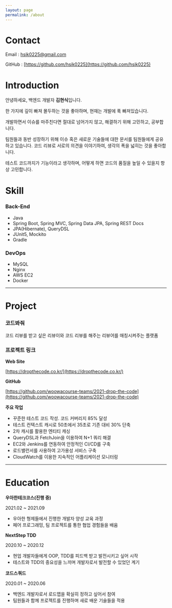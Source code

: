 ```yaml
---
layout: page
permalink: /about
---
```


# Contact

Email : hsik0225@gmail.com

GitHub : [https://github.com/hsik0225](https://github.com/hsik0225)

# Introduction

안녕하세요, 백엔드 개발자 **김현식**입니다.

한 가지에 깊이 빠져 몰두하는 것을 좋아하며, 현재는 개발에 푹 빠져있습니다.

개발하면서 이슈를 마주친다면 절대로 넘어가지 않고, 해결하기 위해 고민하고, 공부합니다.

팀원들과 동반 성장하기 위해 이슈 혹은 새로운 기술들에 대한 문서를 팀원들에게 공유하고 있습니다. 코드 리뷰로 서로의 의견을 이야기하여, 생각의 폭을 넓히는 것을 좋아합니다.

테스트 코드까지가 기능이라고 생각하며, 어떻게 하면 코드의 품질을 높일 수 있을지 항상 고민합니다.

# Skill

### Back-End

- Java
- Spring Boot, Spring MVC, Spring Data JPA, Spring REST Docs
- JPA(Hibernate), QueryDSL
- JUnit5, Mockito
- Gradle

### DevOps

- MySQL
- Nginx
- AWS EC2
- Docker

---

# Project

### 코드봐줘

코드 리뷰를 받고 싶은 리뷰이와 코드 리뷰를 해주는 리뷰어를 매칭시켜주는 플랫폼

### **프로젝트 링크**

**Web Site**

[https://dropthecode.co.kr/](https://dropthecode.co.kr/)

**GitHub**

[https://github.com/woowacourse-teams/2021-drop-the-code](https://github.com/woowacourse-teams/2021-drop-the-code)

**주요 작업**

- 꾸준한 테스트 코드 작성. 코드 커버리지 85% 달성
- 테스트 컨텍스트 캐시로 50초에서 35초로 기존 대비 30% 단축
- 2차 캐시를 활용한 엔티티 캐싱
- QueryDSL과 FetchJoin을 이용하여 N+1 쿼리 해결
- EC2와 Jenkins를 연동하여 안정적인 CI/CD를 구축
- 로드밸런서를 사용하여 고가용성 서비스 구축
- CloudWatch를 이용한 지속적인 어플리케이션 모니터링

---

# Education

**우아한테크코스(진행 중)**

2021.02 ~ 2021.09

- 우아한 형제들에서 진행한 개발자 양성 교육 과정
- 페어 프로그래밍, 팀 프로젝트를 통한 협업 경험들을 배움

**NextStep TDD**

2020.10 ~ 2020.12

- 현업 개발자들에게 OOP, TDD를  피드백 받고 발전시키고 싶어 시작
- 테스트와 TDD의 중요성을 느끼며 개발자로서 발전할 수 있었던 계기

**코드스쿼드**

2020.01 ~ 2020.06

- 백엔드 개발자로서 로드맵을 확실히 정하고 싶어서 참여
- 팀원들과 함께 프로젝트를 진행하며 새로 배운 기술들을 적용
